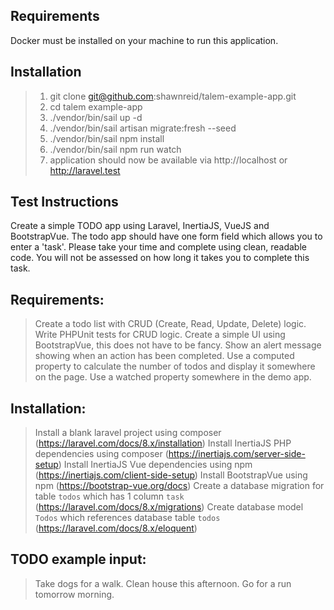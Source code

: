 ## Requirements
Docker must be installed on your machine to run this application.

## Installation 

> 1. git clone git@github.com:shawnreid/talem-example-app.git
> 2. cd talem example-app
> 3. ./vendor/bin/sail up -d
> 4. ./vendor/bin/sail artisan migrate:fresh --seed
> 5. ./vendor/bin/sail npm install
> 6. ./vendor/bin/sail npm run watch
> 7. application should now be available via http://localhost or http://laravel.test

## Test Instructions

Create a simple TODO app using Laravel, InertiaJS, VueJS and BootstrapVue. The todo app should have one form field which allows you to enter a 'task'. Please take your time and complete using clean, readable code. You will not be assessed on how long it takes you to complete this task.

## Requirements:
> Create a todo list with CRUD (Create, Read, Update, Delete) logic.
> Write PHPUnit tests for CRUD logic.
> Create a simple UI using BootstrapVue, this does not have to be fancy.
> Show an alert message showing when an action has been completed.
> Use a computed property to calculate the number of todos and display it somewhere on the page.
> Use a watched property somewhere in the demo app.

## Installation:
> Install a blank laravel project using composer (https://laravel.com/docs/8.x/installation)
> Install InertiaJS PHP dependencies using composer (https://inertiajs.com/server-side-setup)
> Install InertiaJS Vue dependencies using npm (https://inertiajs.com/client-side-setup)
> Install BootstrapVue using npm (https://bootstrap-vue.org/docs)
> Create a database migration for table `todos` which has 1 column `task` (https://laravel.com/docs/8.x/migrations)
> Create database model `Todos` which references database table `todos` (https://laravel.com/docs/8.x/eloquent)

## TODO example input:
> Take dogs for a walk.
> Clean house this afternoon.
> Go for a run tomorrow morning.
